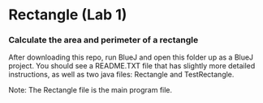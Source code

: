# Rectangle (Lab 1)
### Calculate the area and perimeter of a rectangle

After downloading this repo, run BlueJ and open this folder up as a BlueJ project.
You should see a README.TXT file that has slightly more detailed instructions, as well as two java files: Rectangle and TestRectangle.


Note: The Rectangle file is the main program file.